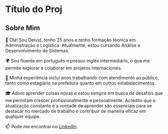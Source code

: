 
# Título do Proj

## Sobre Mim

👋 Olá! Sou Deivid, tenho 25 anos e tenho formação técnica em Administração e Logística. Atualmente, estou cursando Análise e Desenvolvimento de Sistemas.

🌍 Sou fluente em português e possuo inglês intermediário, o que me permite explorar e colaborar em projetos internacionais. 

💼 Minha experiência inclui anos trabalhando com atendimento ao público, tanto como estagiário na prefeitura quanto em outros estabelecimentos.

🎓 Adoro aprender coisas novas e estou sempre em busca de desafios que me permitam crescer profissionalmente e pessoalmente. Acredito que a atualização constante e a vontade de aprender são essenciais para se destacar no mercado de trabalho e contribuir de maneira eficaz em qualquer equipe.

📫 Pode me encontrar no [LinkedIn](www.linkedin.com/in/deivid-munhoz).
